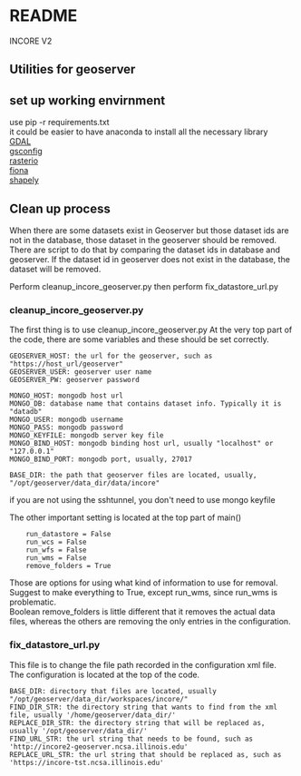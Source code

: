 # README #

INCORE V2

## Utilities for geoserver ##

## set up working envirnment
use pip -r requirements.txt <br>
it could be easier to have anaconda to install all the necessary library<br>
[GDAL](https://pypi.python.org/pypi/GDAL)<br>
[gsconfig](https://pypi.python.org/pypi/gsconfig-py3)<br>
[rasterio](https://pypi.python.org/pypi/rasterio/1.0a12)<br>
[fiona](https://pypi.python.org/pypi/Fiona/1.7.11.post1)<br>
[shapely](https://pypi.python.org/pypi/Shapely/1.6.4.post1)<br>

## Clean up process
When there are some datasets exist in Geoserver but those dataset ids are not in the database, those dataset in the geoserver should be removed.<br>
There are script to do that by comparing the dataset ids in database and geoserver. If the dataset id in geoserver does not exist in the database, the dataset will be removed. <br>

Perform cleanup_incore_geoserver.py then perform fix_datastore_url.py

### cleanup_incore_geoserver.py
The first thing is to use cleanup_incore_geoserver.py
At the very top part of the code, there are some variables and these should be set correctly.
```
GEOSERVER_HOST: the url for the geoserver, such as "https://host_url/geoserver"
GEOSERVER_USER: geoserver user name
GEOSERVER_PW: geoserver password

MONGO_HOST: mongodb host url
MONGO_DB: database name that contains dataset info. Typically it is "datadb"
MONGO_USER: mongodb username
MONGO_PASS: mongodb password
MONGO_KEYFILE: mongodb server key file
MONGO_BIND_HOST: mongodb binding host url, usually "localhost" or "127.0.0.1"
MONGO_BIND_PORT: mongodb port, usually, 27017

BASE_DIR: the path that geoserver files are located, usually, "/opt/geoserver/data_dir/data/incore"
```
if you are not using the sshtunnel, you don't need to use mongo keyfile <br>

The other important setting is located at the top part of main()
```
    run_datastore = False
    run_wcs = False
    run_wfs = False
    run_wms = False
    remove_folders = True
```
Those are options for using what kind of information to use for removal. Suggest to make everything to True, except run_wms, since run_wms is problematic.<br>
Boolean remove_folders is little different that it removes the actual data files, whereas the others are removing the only entries in the configuration.

### fix_datastore_url.py
This file is to change the file path recorded in the configuration xml file. <br>
The configuration is located at the top of the code.
```
BASE_DIR: directory that files are located, usually "/opt/geoserver/data_dir/workspaces/incore/"
FIND_DIR_STR: the directory string that wants to find from the xml file, usually '/home/geoserver/data_dir/'
REPLACE_DIR_STR: the directory string that will be replaced as, usually '/opt/geoserver/data_dir/'
FIND_URL_STR: the url string that needs to be found, such as 'http://incore2-geoserver.ncsa.illinois.edu'
REPLACE_URL_STR: the url string that should be replaced as, such as 'https://incore-tst.ncsa.illinois.edu'
```
